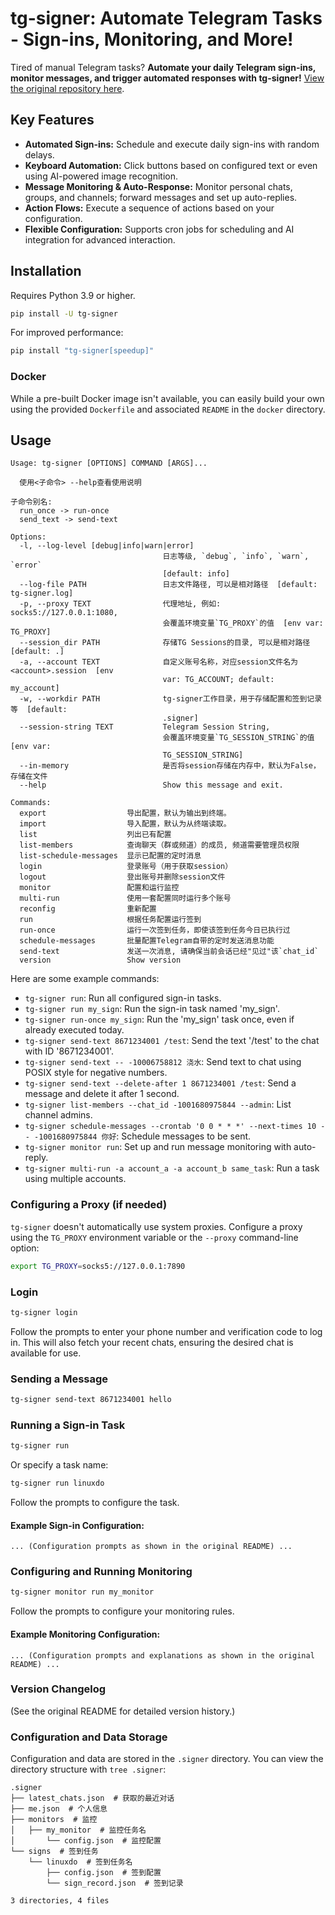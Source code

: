 # tg-signer: Automate Telegram Tasks - Sign-ins, Monitoring, and More!

Tired of manual Telegram tasks? **Automate your daily Telegram sign-ins, monitor messages, and trigger automated responses with tg-signer!**  [View the original repository here](https://github.com/amchii/tg-signer).

## Key Features

*   **Automated Sign-ins:** Schedule and execute daily sign-ins with random delays.
*   **Keyboard Automation:** Click buttons based on configured text or even using AI-powered image recognition.
*   **Message Monitoring & Auto-Response:** Monitor personal chats, groups, and channels; forward messages and set up auto-replies.
*   **Action Flows:** Execute a sequence of actions based on your configuration.
*   **Flexible Configuration:** Supports cron jobs for scheduling and AI integration for advanced interaction.

## Installation

Requires Python 3.9 or higher.

```bash
pip install -U tg-signer
```

For improved performance:

```bash
pip install "tg-signer[speedup]"
```

### Docker

While a pre-built Docker image isn't available, you can easily build your own using the provided `Dockerfile` and associated `README` in the `docker` directory.

## Usage

```
Usage: tg-signer [OPTIONS] COMMAND [ARGS]...

  使用<子命令> --help查看使用说明

子命令别名:
  run_once -> run-once
  send_text -> send-text

Options:
  -l, --log-level [debug|info|warn|error]
                                  日志等级, `debug`, `info`, `warn`, `error`
                                  [default: info]
  --log-file PATH                 日志文件路径, 可以是相对路径  [default: tg-signer.log]
  -p, --proxy TEXT                代理地址, 例如: socks5://127.0.0.1:1080,
                                  会覆盖环境变量`TG_PROXY`的值  [env var: TG_PROXY]
  --session_dir PATH              存储TG Sessions的目录, 可以是相对路径  [default: .]
  -a, --account TEXT              自定义账号名称，对应session文件名为<account>.session  [env
                                  var: TG_ACCOUNT; default: my_account]
  -w, --workdir PATH              tg-signer工作目录，用于存储配置和签到记录等  [default:
                                  .signer]
  --session-string TEXT           Telegram Session String,
                                  会覆盖环境变量`TG_SESSION_STRING`的值  [env var:
                                  TG_SESSION_STRING]
  --in-memory                     是否将session存储在内存中，默认为False，存储在文件
  --help                          Show this message and exit.

Commands:
  export                  导出配置，默认为输出到终端。
  import                  导入配置，默认为从终端读取。
  list                    列出已有配置
  list-members            查询聊天（群或频道）的成员, 频道需要管理员权限
  list-schedule-messages  显示已配置的定时消息
  login                   登录账号（用于获取session）
  logout                  登出账号并删除session文件
  monitor                 配置和运行监控
  multi-run               使用一套配置同时运行多个账号
  reconfig                重新配置
  run                     根据任务配置运行签到
  run-once                运行一次签到任务，即使该签到任务今日已执行过
  schedule-messages       批量配置Telegram自带的定时发送消息功能
  send-text               发送一次消息, 请确保当前会话已经"见过"该`chat_id`
  version                 Show version
```

Here are some example commands:

*   `tg-signer run`: Run all configured sign-in tasks.
*   `tg-signer run my_sign`: Run the sign-in task named 'my_sign'.
*   `tg-signer run-once my_sign`: Run the 'my_sign' task once, even if already executed today.
*   `tg-signer send-text 8671234001 /test`: Send the text '/test' to the chat with ID '8671234001'.
*   `tg-signer send-text -- -10006758812 浇水`: Send text to chat using POSIX style for negative numbers.
*   `tg-signer send-text --delete-after 1 8671234001 /test`: Send a message and delete it after 1 second.
*   `tg-signer list-members --chat_id -1001680975844 --admin`: List channel admins.
*   `tg-signer schedule-messages --crontab '0 0 * * *' --next-times 10 -- -1001680975844 你好`: Schedule messages to be sent.
*   `tg-signer monitor run`: Set up and run message monitoring with auto-reply.
*   `tg-signer multi-run -a account_a -a account_b same_task`: Run a task using multiple accounts.

### Configuring a Proxy (if needed)

`tg-signer` doesn't automatically use system proxies. Configure a proxy using the `TG_PROXY` environment variable or the `--proxy` command-line option:

```bash
export TG_PROXY=socks5://127.0.0.1:7890
```

### Login

```bash
tg-signer login
```

Follow the prompts to enter your phone number and verification code to log in.  This will also fetch your recent chats, ensuring the desired chat is available for use.

### Sending a Message

```bash
tg-signer send-text 8671234001 hello
```

### Running a Sign-in Task

```bash
tg-signer run
```

Or specify a task name:

```bash
tg-signer run linuxdo
```

Follow the prompts to configure the task.

#### Example Sign-in Configuration:

```
... (Configuration prompts as shown in the original README) ...
```

### Configuring and Running Monitoring

```bash
tg-signer monitor run my_monitor
```

Follow the prompts to configure your monitoring rules.

#### Example Monitoring Configuration:

```
... (Configuration prompts and explanations as shown in the original README) ...
```

### Version Changelog

(See the original README for detailed version history.)

### Configuration and Data Storage

Configuration and data are stored in the `.signer` directory.  You can view the directory structure with `tree .signer`:

```
.signer
├── latest_chats.json  # 获取的最近对话
├── me.json  # 个人信息
├── monitors  # 监控
│   ├── my_monitor  # 监控任务名
│       └── config.json  # 监控配置
└── signs  # 签到任务
    └── linuxdo  # 签到任务名
        ├── config.json  # 签到配置
        └── sign_record.json  # 签到记录

3 directories, 4 files